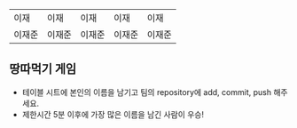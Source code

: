 <table>
      <tbody>
        <tr>
          <td>이재</td>
          <td>이재</td>
          <td>이재</td>
          <td>이재</td>
          <td>이재</td>
        </tr>
        <tr>
          <td>이재준</td>
          <td>이재준</td>
          <td>이재준</td>
          <td>이재준</td>
          <td>이재준</td>
        </tr>
      </tbody>
</table>

## 땅따먹기 게임

- 테이블 시트에 본인의 이름을 남기고 팀의 repository에 add, commit, push 해주세요.
- 제한시간 5분 이후에 가장 많은 이름을 남긴 사람이 우승!
